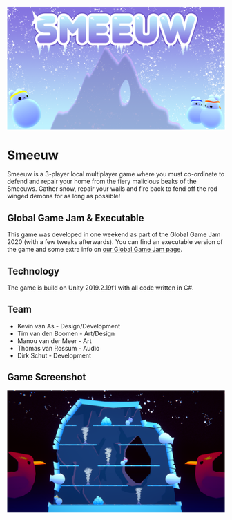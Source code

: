 ![Smeeuw banner](https://raw.githubusercontent.com/D1rk123/GGJ2020/master/Images/poster720p.png)

# Smeeuw
Smeeuw is a 3-player local multiplayer game where you must co-ordinate to defend and repair your home from the fiery malicious beaks of the Smeeuws. Gather snow, repair your walls and fire back to fend off the red winged demons for as long as possible!

## Global Game Jam & Executable
This game was developed in one weekend as part of the Global Game Jam 2020 (with a few tweaks afterwards). You can find an executable version of the game and some extra info on [our Global Game Jam page](https://globalgamejam.org/2020/games/smeeuw-7).

## Technology
The game is build on Unity 2019.2.19f1 with all code written in C#.

## Team
* Kevin van As - Design/Development
* Tim van den Boomen - Art/Design
* Manou van der Meer - Art
* Thomas van Rossum - Audio
* Dirk Schut - Development

## Game Screenshot
![Screenshot](https://raw.githubusercontent.com/D1rk123/GGJ2020/master/Images/screenshot720p.png)
